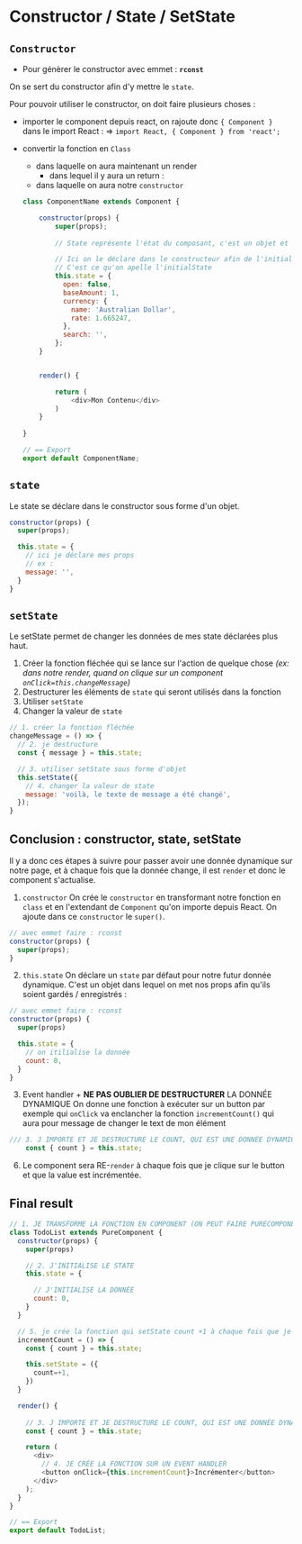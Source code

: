 # Constructor / State / SetState

## `Constructor`

- Pour génèrer le constructor avec emmet : **`rconst`**

On se sert du constructor afin d'y mettre le `state`.

Pour pouvoir utiliser le constructor, on doit faire plusieurs choses :
  - importer le component depuis react, on rajoute donc `{ Component }` dans le import React : => `import React, { Component } from 'react';`
  - convertir la fonction en `Class`
    - dans laquelle on aura maintenant un render
        - dans lequel il y aura un return :
    - dans laquelle on aura notre `constructor`

    ```js
    class ComponentName extends Component {

        constructor(props) {
            super(props);
            
            // State représente l'état du composant, c'est un objet et il doit être immutable

            // Ici on le déclare dans le constructeur afin de l'initialiser à sa valeur initiale
            // C'est ce qu'on apelle l'initialState
            this.state = {
              open: false,
              baseAmount: 1,
              currency: {
                name: 'Australian Dollar',
                rate: 1.665247,
              },
              search: '',
            };
        }


        render() {

            return (
                <div>Mon Contenu</div>
            )
        }
        
    }

    // == Export
    export default ComponentName;
    ```

## `state`

Le state se déclare dans le constructor sous forme d'un objet.

```js
constructor(props) {
  super(props);

  this.state = {
    // ici je déclare mes props
    // ex :
    message: '',
  }
}
```



## `setState`

Le setState permet de changer les données de mes state déclarées plus haut.

1. Créer la fonction fléchée qui se lance sur l'action de quelque chose _(ex: dans notre render, quand on clique sur un component `onClick=this.changeMessage`)_
2. Destructurer les éléments de `state` qui seront utilisés dans la fonction
3. Utiliser `setState`
4. Changer la valeur de `state`

```js
// 1. créer la fonction fléchée
changeMessage = () => {
  // 2. je destructure
  const { message } = this.state;

  // 3. utiliser setState sous forme d'objet
  this.setState({
    // 4. changer la valeur de state
    message: 'voilà, le texte de message a été changé',
  });
}
```



## Conclusion : constructor, state, setState

Il y a donc ces étapes à suivre pour passer avoir une donnée dynamique sur notre page, et à chaque fois que la donnée change, il est `render` et donc le component s'actualise.

1. `constructor`
On crée le `constructor` en transformant notre fonction en `class` et en l'extendant de `Component` qu'on importe depuis React. On ajoute dans ce `constructor` le `super()`.


```js
// avec emmet faire : rconst
constructor(props) {
  super(props);
}
```


2. `this.state`
On déclare un `state` par défaut pour notre futur donnée dynamique.
C'est un objet dans lequel on met nos props afin qu'ils soient gardés / enregistrés :

```js
// avec emmet faire : rconst
constructor(props) {
  super(props)

  this.state = {
    // on itilialise la donnée
    count: 0,
  }
}
```


3. Event handler + **NE PAS OUBLIER DE DESTRUCTURER** LA DONNÉE DYNAMIQUE
On donne une fonction à exécuter sur un button par exemple qui `onClick` va enclancher la fonction `incrementCount()` qui aura pour message de changer le text de mon élément

```js
/// 3. J IMPORTE ET JE DESTRUCTURE LE COUNT, QUI EST UNE DONNÉE DYNAMIQUE QUI VARIE / CHANGE
    const { count } = this.state;
```


6. Le component sera RE-`render` à chaque fois que je clique sur le button et que la value est incrémentée.





## Final result 
```js
// 1. JE TRANSFORME LA FONCTION EN COMPONENT (ON PEUT FAIRE PURECOMPONENT AUSSI)
class TodoList extends PureComponent {
  constructor(props) {
    super(props)

    // 2. J'INITIALISE LE STATE
    this.state = {

      // J'INITIALISE LA DONNÉE
      count: 0,
    }
  }

  // 5. je crée la fonction qui setState count +1 à chaque fois que je clique sur le button
  incrementCount = () => {
    const { count } = this.state;

    this.setState = ({
      count=+1,
    })
  }

  render() {
    
    // 3. J IMPORTE ET JE DESTRUCTURE LE COUNT, QUI EST UNE DONNÉE DYNAMIQUE QUI VARIE / CHANGE
    const { count } = this.state;

    return (
      <div>
        // 4. JE CRÉE LA FONCTION SUR UN EVENT HANDLER
        <button onClick={this.incrementCount}>Incrémenter</button>
      </div>
    );
  }
}

// == Export
export default TodoList;
```